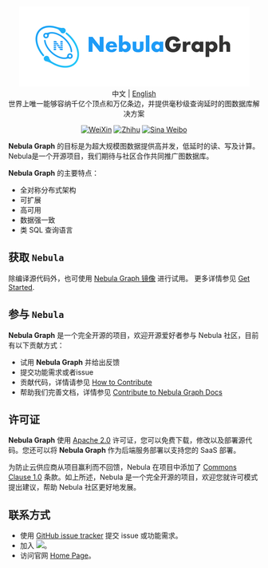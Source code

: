 <p align="center">
  <img src="docs/logo.png"/>
  <br>中文 | <a href="README-EN.md">English</a>
  <br>世界上唯一能够容纳千亿个顶点和万亿条边，并提供毫秒级查询延时的图数据库解决方案<br>
</p>

<p align="center">
  <a href="https://mp.weixin.qq.com/mp/profile_ext?action=home&__biz=MzU2NDkxNjI0NQ==&scene=124#wechat_redirect"><img src="https://img.shields.io/badge/%E5%85%AC%E4%BC%97%E5%8F%B7-wechat-brightgreen" alt="WeiXin"></a>
  <a href="https://www.zhihu.com/org/nebulagraph/activities"><img src="https://img.shields.io/badge/%E7%9F%A5%E4%B9%8E-zhihu-blue" alt="Zhihu"></a>
    <a href="https://weibo.com/p/1006067122684542/home?from=page_100606&mod=TAB#place"><img src="https://img.shields.io/badge/%E5%BE%AE%E5%8D%9A-weibo-red" alt="Sina Weibo"></a>
</p>

**Nebula Graph** 的目标是为超大规模图数据提供高并发，低延时的读、写及计算。Nebula是一个开源项目，我们期待与社区合作共同推广图数据库。

**Nebula Graph** 的主要特点：

 * 全对称分布式架构
 * 可扩展
 * 高可用
 * 数据强一致
 * 类 SQL 查询语言

## 获取 `Nebula` ##

除编译源代码外，也可使用 [Nebula Graph 镜像](https://hub.docker.com/r/vesoft/nebula-graph/tags) 进行试用。
更多详情参见 [Get Started](docs/manual-CN/get-started.md).

## 参与 `Nebula` ##

**Nebula Graph** 是一个完全开源的项目，欢迎开源爱好者参与 Nebula 社区，目前有以下贡献方式：

* 试用 **Nebula Graph** 并给出反馈
* 提交功能需求或者issue
* 贡献代码，详情请参见 [How to Contribute](docs/manual-CN/how-to-contribute.md)
* 帮助我们完善文档，详情参见 [Contribute to Nebula Graph Docs](docs/manual-CN/contribute-to-documentation.md)

## 许可证 ###

**Nebula Graph** 使用 [Apache 2.0](https://www.apache.org/licenses/LICENSE-2.0) 许可证，您可以免费下载，修改以及部署源代码。您还可以将 **Nebula Graph** 作为后端服务部署以支持您的 SaaS 部署。

为防止云供应商从项目赢利而不回馈，Nebula 在项目中添加了 [Commons Clause 1.0](https://commonsclause.com/) 条款。如上所述，Nebula 是一个完全开源的项目，欢迎您就许可模式提出建议，帮助 Nebula 社区更好地发展。

## 联系方式
- 使用 [GitHub issue tracker](https://github.com/vesoft-inc/nebula/issues) 提交 issue 或功能需求。
- 加入 [![](https://img.shields.io/badge/slack-nebula-519dd9.svg)](https://nebulagraph.slack.com/archives/DJQC9P0H5/p1557815158000200)。
- 访问官网 [Home Page](http://nebula-graph.io/)。